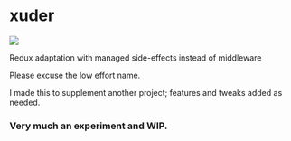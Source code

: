 # xuder
[![](https://jitpack.io/v/carterhudson/xuder.svg)](https://jitpack.io/#carterhudson/xuder)

Redux adaptation with managed side-effects instead of middleware

Please excuse the low effort name.

I made this to supplement another project; features and tweaks added as needed. 

### Very much an experiment and WIP.
